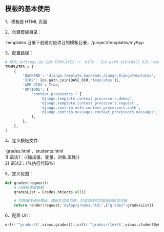 ## 模板的基本使用

1、模板是 HTML 页面      

2、创建模板目录：

​		templates 目录下创建对应项目的模板目录，/project/templates/myApp  

3、配置路径：		

```python
# 修改 settings.py 文件 TEMPLATES -> 'DIRS': [os.path.join(BASE_DIR,'templates')],
TEMPLATES = [
    {
        'BACKEND': 'django.template.backends.django.DjangoTemplates',
        'DIRS': [os.path.join(BASE_DIR,'templates')],
        'APP_DIRS': True,
        'OPTIONS': {
            'context_processors': [
                'django.template.context_processors.debug',
                'django.template.context_processors.request',
                'django.contrib.auth.context_processors.auth',
                'django.contrib.messages.context_processors.messages',
            ],
        },
    },
]
```

4、定义模板文件:   

​		grades.html 、students.html  
​		1) 语法1：{{输出值，变量，对象.属性}}  
​		2) 语法2：{%执行代码%}

5、定义视图：	  

```python
def grades(request):
    # 从模板里取数据
    gradesList = Grades.objects.all()

    # 将数据传递给模板，模板在渲染页面，将渲染好的页面返回给浏览器
    return render(request,'myApp/grades.html',{"grades":gradesList})
```

6、配置 Url：  	

```python
url(r'^grades/$',views.grades()),url(r'^grades/(\d+)$',views.studentByGrade())
```

